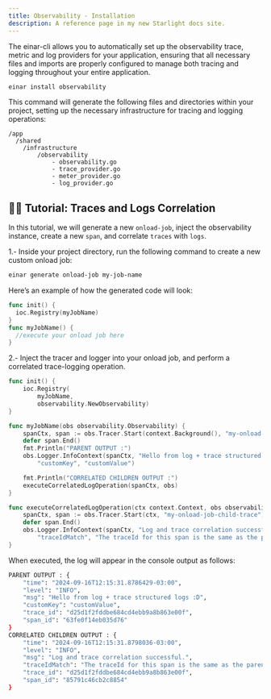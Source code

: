 ```yaml
---
title: Observability - Installation
description: A reference page in my new Starlight docs site.
---
```


The einar-cli allows you to automatically set up the observability trace, metric and log providers for your application, ensuring that all necessary files and imports are properly configured to manage both tracing and logging throughout your entire application.

```sh
einar install observability
```

This command will generate the following files and directories within your project, setting up the necessary infrastructure for tracing and logging operations:

```
/app
  /shared
    /infrastructure
        /observability
            - observability.go
            - trace_provider.go
            - meter_provider.go
            - log_provider.go
```

## 👨‍💻 Tutorial: Traces and Logs Correlation
In this tutorial, we will generate a new `onload-job`, inject the observability instance, create a new `span`, and correlate `traces` with `logs`.

1.- Inside your project directory, run the following command to create a new custom onload job:
```sh 
einar generate onload-job my-job-name
```
Here’s an example of how the generated code will look:
```go
func init() {
  ioc.Registry(myJobName)
}
func myJobName() {
  //execute your onload job here
}
```

2.- Inject the tracer and logger into your onload job, and perform a correlated trace-logging operation.

```go
func init() {
	ioc.Registry(
		myJobName,
		observability.NewObservability)
}

func myJobName(obs observability.Observability) {
	spanCtx, span := obs.Tracer.Start(context.Background(), "my-onload-job-parent-trace")
	defer span.End()
	fmt.Println("PARENT OUTPUT :")
	obs.Logger.InfoContext(spanCtx, "Hello from log + trace structured logs :D",
		"customKey", "customValue")

	fmt.Println("CORRELATED CHILDREN OUTPUT :")
	executeCorrelatedLogOperation(spanCtx, obs)
}

func executeCorrelatedLogOperation(ctx context.Context, obs observability.Observability) {
	spanCtx, span := obs.Tracer.Start(ctx, "my-onload-job-child-trace")
	defer span.End()
	obs.Logger.InfoContext(spanCtx, "Log and trace correlation successful.",
		"traceIdMatch", "The traceId for this span is the same as the parent.")
}
```

When executed, the log will appear in the console output as follows:

```sh
PARENT OUTPUT : {
    "time": "2024-09-16T12:15:31.8786429-03:00",
    "level": "INFO",
    "msg": "Hello from log + trace structured logs :D",
    "customKey": "customValue",
    "trace_id": "d25d1f2fddbe684cd4ebb9a8b863e00f",
    "span_id": "63fe0f14eb035d76"
}
CORRELATED CHILDREN OUTPUT : {
    "time": "2024-09-16T12:15:31.8798036-03:00",
    "level": "INFO",
    "msg": "Log and trace correlation successful.",
    "traceIdMatch": "The traceId for this span is the same as the parent.",
    "trace_id": "d25d1f2fddbe684cd4ebb9a8b863e00f",
    "span_id": "85791c46cb2c8854"
}
```
